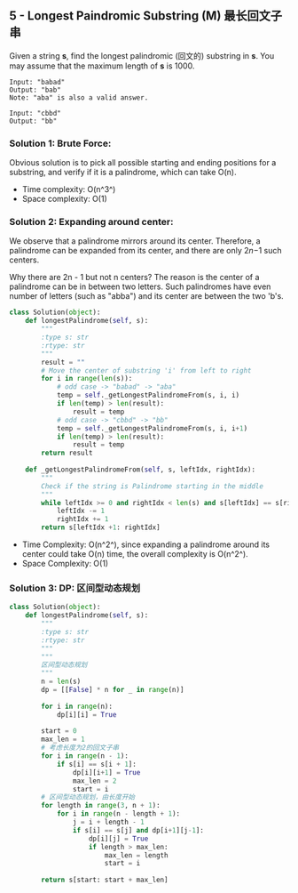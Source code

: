 ## 5 - Longest Paindromic Substring (M) 最长回文子串

Given a string **s**, find the longest palindromic (回文的) substring in **s**. You may assume that the maximum length of **s** is 1000.

```
Input: "babad"
Output: "bab"
Note: "aba" is also a valid answer.
```

```
Input: "cbbd"
Output: "bb"
```

### Solution 1: Brute Force:

Obvious solution is to pick all possible starting and ending positions for a substring, and verify if it is a palindrome, which can take O(n). 

* Time complexity: O(n^3^)
* Space complexity: O(1)

### Solution 2: Expanding around center:

We observe that a palindrome mirrors around its center. Therefore, a palindrome can be expanded from its center, and there are only 2*n*−1 such centers.

Why there are 2n - 1 but not n centers? The reason is the center of a palindrome can be in between two letters. Such palindromes have even number of letters (such as "abba") and its center are between the two 'b's.

```python
class Solution(object):
    def longestPalindrome(self, s):
        """
        :type s: str
        :rtype: str
        """
        result = ""
        # Move the center of substring 'i' from left to right
        for i in range(len(s)):
            # odd case -> "babad" -> "aba"
            temp = self._getLongestPalindromeFrom(s, i, i)
            if len(temp) > len(result):
                result = temp
            # odd case -> "cbbd" -> "bb" 
            temp = self._getLongestPalindromeFrom(s, i, i+1)
            if len(temp) > len(result):
                result = temp
        return result
      
    def _getLongestPalindromeFrom(self, s, leftIdx, rightIdx):
      	"""
      	Check if the string is Palindrome starting in the middle
      	"""
        while leftIdx >= 0 and rightIdx < len(s) and s[leftIdx] == s[rightIdx]:
            leftIdx -= 1
            rightIdx += 1
        return s[leftIdx +1: rightIdx]
```

* Time Complexity: O(n^2^), since expanding a palindrome around its center could take O(n) time, the overall complexity is O(n^2^).
* Space Complexity: O(1)

### Solution 3: DP: 区间型动态规划

```python
class Solution(object):
    def longestPalindrome(self, s):
        """
        :type s: str
        :rtype: str
        """
        """
        区间型动态规划
        """
        n = len(s)
        dp = [[False] * n for _ in range(n)]
        
        for i in range(n):
            dp[i][i] = True
        
        start = 0
        max_len = 1
        # 考虑长度为2的回文子串
        for i in range(n - 1):
            if s[i] == s[i + 1]:
                dp[i][i+1] = True
                max_len = 2
                start = i
        # 区间型动态规划，由长度开始
        for length in range(3, n + 1):
            for i in range(n - length + 1):
                j = i + length - 1
                if s[i] == s[j] and dp[i+1][j-1]:
                    dp[i][j] = True
                    if length > max_len:
                        max_len = length
                        start = i
        
        return s[start: start + max_len]
```

